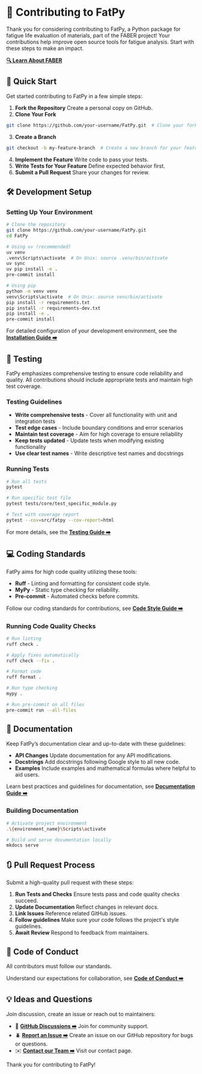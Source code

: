 # :handshake: Contributing to FatPy

Thank you for considering contributing to FatPy, a Python package for fatigue life evaluation of materials, part of the FABER project! Your contributions help improve open source tools for fatigue analysis. Start with these steps to make an impact.

**[:mag: Learn About FABER](https://faberorg.github.io/FatPy/faber_cost/)**

## :rocket: Quick Start

Get started contributing to FatPy in a few simple steps:

1. **Fork the Repository**
Create a personal copy on GitHub.
2. **Clone Your Fork**

```bash
git clone https://github.com/your-username/FatPy.git  # Clone your fork
```

3. **Create a Branch**

```bash
git checkout -b my-feature-branch  # Create a new branch for your feature
```

4. **Implement the Feature**
Write code to pass your tests.
5. **Write Tests for Your Feature**
Define expected behavior first.
6. **Submit a Pull Request**
Share your changes for review.

## :hammer_and_wrench: Development Setup

### Setting Up Your Environment

```bash
# Clone the repository
git clone https://github.com/your-username/FatPy.git
cd FatPy

# Using uv (recommended)
uv venv
.venv\Scripts\activate  # On Unix: source .venv/bin/activate
uv sync
uv pip install -e .
pre-commit install

# Using pip
python -m venv venv
venv\Scripts\activate  # On Unix: source venv/bin/activate
pip install -r requirements.txt
pip install -r requirements-dev.txt
pip install -e .
pre-commit install
```

For detailed configuration of your development environment, see the **[Installation Guide :arrow_right:](https://faberorg.github.io/FatPy/development/install/#installation-guide)**

## :test_tube: Testing

FatPy emphasizes comprehensive testing to ensure code reliability and quality. All contributions should include appropriate tests and maintain high test coverage.

### Testing Guidelines

- **Write comprehensive tests** - Cover all functionality with unit and integration tests
- **Test edge cases** - Include boundary conditions and error scenarios
- **Maintain test coverage** - Aim for high coverage to ensure reliability
- **Keep tests updated** - Update tests when modifying existing functionality
- **Use clear test names** - Write descriptive test names and docstrings

### Running Tests

```bash
# Run all tests
pytest

# Run specific test file
pytest tests/core/test_specific_module.py

# Test with coverage report
pytest --cov=src/fatpy --cov-report=html

```

For more details, see the **[Testing Guide :arrow_right:](https://faberorg.github.io/FatPy/development/testing/)**

## :computer: Coding Standards

FatPy aims for high code quality utilizing these tools:

- **Ruff**  - Linting and formatting for consistent code style.
- **MyPy**  - Static type checking for reliability.
- **Pre-commit** - Automated checks before commits.

Follow our coding standards for contributions, see **[Code Style Guide :arrow_right:](https://faberorg.github.io/FatPy/development/code_style/)**

### Running Code Quality Checks

```bash
# Run linting
ruff check .

# Apply fixes automatically
ruff check --fix .

# Format code
ruff format .

# Run type checking
mypy .

# Run pre-commit on all files
pre-commit run --all-files
```

## :memo: Documentation

Keep FatPy’s documentation clear and up-to-date with these guidelines:

- **API Changes**
Update documentation for any API modifications.
- **Docstrings**
Add docstrings following Google style to all new code.
- **Examples**
Include examples and mathematical formulas where helpful to aid users.

Learn best practices and guidelines for documentation, see **[Documentation Guide :arrow_right:](https://faberorg.github.io/FatPy/development/documentation/)**

### Building Documentation

```bash
# Activate project environment
.\{environment_name}\Scripts\activate

# Build and serve documentation locally
mkdocs serve
```

## :arrows_clockwise: Pull Request Process

Submit a high-quality pull request with these steps:

1. **Run Tests and Checks**
   Ensure tests pass and code quality checks succeed.
2. **Update Documentation**
   Reflect changes in relevant docs.
3. **Link Issues**
   Reference related GitHub issues.
4. **Follow guidelines**
   Make sure your code follows the project's style guidelines.
5. **Await Review**
   Respond to feedback from maintainers.

## :book: Code of Conduct

All contributors must follow our standards.

Understand our expectations for collaboration, see **[Code of Conduct :arrow_right:](https://github.com/faberorg/FatPy/blob/main/CODE_OF_CONDUCT.md)**

## :bulb: Ideas and Questions

Join discussion, create an issue or reach out to maintainers:

- :speech_balloon:  **[GitHub Discussions :arrow_right:](https://github.com/faberorg/FatPy/discussions)**
    Join for community support.
- :beetle: **[Report an Issue :arrow_right:](https://github.com/faberorg/fatpy/issues)**
    Create an issue on our GitHub repository for bugs or questions.
- :envelope: **[Contact our Team :arrow_right:](https://faberorg.github.io/FatPy/contact/)**
    Visit our contact page.

Thank you for contributing to FatPy!
